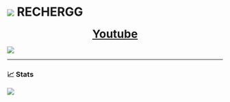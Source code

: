 # ![](https://cdn.discordapp.com/emojis/1021121065990234263.webp?size=96&quality=lossless) **RECHERGG**

<p align="center">
      <a href="https://www.youtube.com/channel/UCk017SA5PcXeyKoVmX8tuRg" style="font-size: 26px"><b>Youtube</a>
</p>


![](https://youtube-stats-card.vercel.app/api?channelid=UCk017SA5PcXeyKoVmX8tuRg&layout=extruded&theme=radical)

---

### 📈 Stats
![](https://github-readme-stats.vercel.app/api?username=rechergg&show_icons=true&theme=radical)
